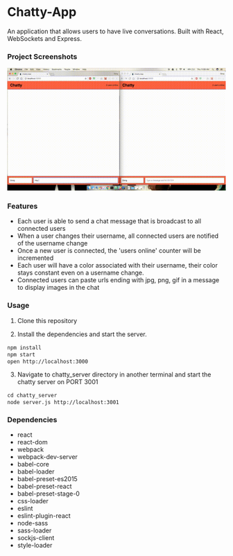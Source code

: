 Chatty-App
=====================

An application that allows users to have live conversations. Built with React, WebSockets and Express.

### Project Screenshots
![](./assets/chatty.gif)

### Features
* Each user is able to send a chat message that is broadcast to all connected users
* When a user changes their username, all connected users are notified of the username change
* Once a new user is connected, the 'users online' counter will be incremented
* Each user will have a color associated with their username, their color stays constant even on a username change.
* Connected users can paste urls ending with jpg, png, gif in a message to display images in the chat

### Usage

1. Clone this repository

2. Install the dependencies and start the server.

```
npm install
npm start
open http://localhost:3000
```
3. Navigate to chatty_server directory in another terminal and start the chatty server on PORT 3001
```
cd chatty_server
node server.js http://localhost:3001
```

### Dependencies

* react
* react-dom
* webpack
* webpack-dev-server
* babel-core
* babel-loader
* babel-preset-es2015
* babel-preset-react
* babel-preset-stage-0
* css-loader
* eslint
* eslint-plugin-react
* node-sass
* sass-loader
* sockjs-client
* style-loader
